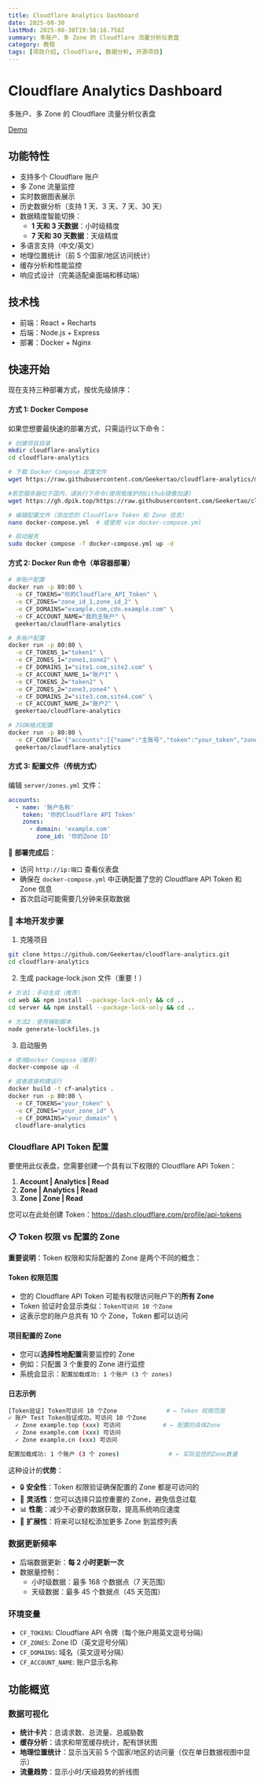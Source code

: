 ```yaml
---
title: Cloudflare Analytics Dashboard
date: 2025-08-30
lastMod: 2025-08-30T19:58:16.758Z
summary: 多账户、多 Zone 的 Cloudflare 流量分析仪表盘
category: 教程
tags: [项目介绍, Cloudflare, 数据分析, 开源项目]
---
```


# Cloudflare Analytics Dashboard

多账户、多 Zone 的 Cloudflare 流量分析仪表盘

[Demo](https://analytics.geekertao.top)

## 功能特性

- 支持多个 Cloudflare 账户
- 多 Zone 流量监控
- 实时数据图表展示
- 历史数据分析（支持 1 天、3 天、7 天、30 天）
- 数据精度智能切换：
  - **1 天和 3 天数据**：小时级精度
  - **7 天和 30 天数据**：天级精度
- 多语言支持（中文/英文）
- 地理位置统计（前 5 个国家/地区访问统计）
- 缓存分析和性能监控
- 响应式设计（完美适配桌面端和移动端）

## 技术栈

- 前端：React + Recharts
- 后端：Node.js + Express
- 部署：Docker + Nginx

## 快速开始

现在支持三种部署方式，按优先级排序：

#### 方式 1: Docker Compose

如果您想要最快速的部署方式，只需运行以下命令：

```bash
# 创建项目目录
mkdir cloudflare-analytics
cd cloudflare-analytics

# 下载 Docker Compose 配置文件
wget https://raw.githubusercontent.com/Geekertao/cloudflare-analytics/main/docker-compose.yml

#若您服务器位于国内，请执行下命令(使用我维护的Github镜像加速)
wget https://gh.dpik.top/https://raw.githubusercontent.com/Geekertao/cloudflare-analytics/main/docker-compose.yml

# 编辑配置文件（添加您的 Cloudflare Token 和 Zone 信息）
nano docker-compose.yml  # 或使用 vim docker-compose.yml

# 启动服务
sudo docker compose -f docker-compose.yml up -d
```

#### 方式 2: Docker Run 命令（单容器部署）

```bash
# 单账户配置
docker run -p 80:80 \
  -e CF_TOKENS="你的Cloudflare_API_Token" \
  -e CF_ZONES="zone_id_1,zone_id_2" \
  -e CF_DOMAINS="example.com,cdn.example.com" \
  -e CF_ACCOUNT_NAME="我的主账户" \
  geekertao/cloudflare-analytics

# 多账户配置
docker run -p 80:80 \
  -e CF_TOKENS_1="token1" \
  -e CF_ZONES_1="zone1,zone2" \
  -e CF_DOMAINS_1="site1.com,site2.com" \
  -e CF_ACCOUNT_NAME_1="账户1" \
  -e CF_TOKENS_2="token2" \
  -e CF_ZONES_2="zone3,zone4" \
  -e CF_DOMAINS_2="site3.com,site4.com" \
  -e CF_ACCOUNT_NAME_2="账户2" \
  geekertao/cloudflare-analytics

# JSON格式配置
docker run -p 80:80 \
  -e CF_CONFIG='{"accounts":[{"name":"主账号","token":"your_token","zones":[{"zone_id":"zone1","domain":"example.com"},{"zone_id":"zone2","domain":"cdn.example.com"}]}]}' \
  geekertao/cloudflare-analytics
```

#### 方式 3: 配置文件（传统方式）

编辑 `server/zones.yml` 文件：

```yaml
accounts:
  - name: '账户名称'
    token: '你的Cloudflare API Token'
    zones:
      - domain: 'example.com'
        zone_id: '你的Zone ID'
```

🎯 **部署完成后**：

- 访问 `http://ip:端口` 查看仪表盘
- 确保在 `docker-compose.yml` 中正确配置了您的 Cloudflare API Token 和 Zone 信息
- 首次启动可能需要几分钟来获取数据

### 🚀 本地开发步骤

1. 克隆项目

```bash
git clone https://github.com/Geekertao/cloudflare-analytics.git
cd cloudflare-analytics
```

2. 生成 package-lock.json 文件（重要！）

```bash
# 方法1：手动生成（推荐）
cd web && npm install --package-lock-only && cd ..
cd server && npm install --package-lock-only && cd ..

# 方法2：使用辅助脚本
node generate-lockfiles.js
```

3. 启动服务

```bash
# 使用Docker Compose（推荐）
docker-compose up -d

# 或者直接构建运行
docker build -t cf-analytics .
docker run -p 80:80 \
  -e CF_TOKENS="your_token" \
  -e CF_ZONES="your_zone_id" \
  -e CF_DOMAINS="your_domain" \
  cloudflare-analytics
```

### Cloudflare API Token 配置

要使用此仪表盘，您需要创建一个具有以下权限的 Cloudflare API Token：

1. **Account | Analytics | Read**
2. **Zone | Analytics | Read**
3. **Zone | Zone | Read**

您可以在此处创建 Token：https://dash.cloudflare.com/profile/api-tokens

### 📋 Token 权限 vs 配置的 Zone

**重要说明**：Token 权限和实际配置的 Zone 是两个不同的概念：

#### Token 权限范围

- 您的 Cloudflare API Token 可能有权限访问账户下的**所有 Zone**
- Token 验证时会显示类似：`Token可访问 10 个Zone`
- 这表示您的账户总共有 10 个 Zone，Token 都可以访问

#### 项目配置的 Zone

- 您可以**选择性地配置**需要监控的 Zone
- 例如：只配置 3 个重要的 Zone 进行监控
- 系统会显示：`配置加载成功: 1 个账户 (3 个 zones)`

#### 日志示例

```bash
[Token验证] Token可访问 10 个Zone              # ← Token 权限范围
✓ 账户 Test Token验证成功，可访问 10 个Zone
  ✓ Zone example.top (xxx) 可访问            # ← 配置的具体Zone
  ✓ Zone example.com (xxx) 可访问
  ✓ Zone example.cn (xxx) 可访问

配置加载成功: 1 个账户 (3 个 zones)              # ← 实际监控的Zone数量
```

这种设计的**优势**：

- 🔒 **安全性**：Token 权限验证确保配置的 Zone 都是可访问的
- 🎯 **灵活性**：您可以选择只监控重要的 Zone，避免信息过载
- 📊 **性能**：减少不必要的数据获取，提高系统响应速度
- 🔧 **扩展性**：将来可以轻松添加更多 Zone 到监控列表

### 数据更新频率

- 后端数据更新：**每 2 小时更新一次**
- 数据量控制：
  - 小时级数据：最多 168 个数据点（7 天范围）
  - 天级数据：最多 45 个数据点（45 天范围）

### 环境变量

- `CF_TOKENS`: Cloudflare API 令牌（每个账户用英文逗号分隔）
- `CF_ZONES`: Zone ID（英文逗号分隔）
- `CF_DOMAINS`: 域名（英文逗号分隔）
- `CF_ACCOUNT_NAME`: 账户显示名称

## 功能概览

### 数据可视化

- **统计卡片**：总请求数、总流量、总威胁数
- **缓存分析**：请求和带宽缓存统计，配有饼状图
- **地理位置统计**：显示当天前 5 个国家/地区的访问量（仅在单日数据视图中显示）
- **流量趋势**：显示小时/天级趋势的折线图

